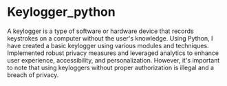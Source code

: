 # Keylogger_python
A keylogger is a type of software or hardware device that records keystrokes on a computer without the user's knowledge. Using Python, I have created a basic keylogger using various modules and techniques. Implemented robust privacy measures and leveraged analytics to enhance user experience, accessibility, and personalization. However, it's important to note that using keyloggers without proper authorization is illegal and a breach of privacy. 


